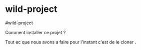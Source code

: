# wild-project
#wild-project

Comment installer ce projet ?

Tout ec que nous avons a faire pour l'instant c'est de le cloner .